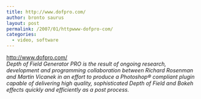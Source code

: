 ```yaml
---
title: http://www.dofpro.com/
author: bronto saurus
layout: post
permalink: /2007/01/httpwww-dofpro-com/
categories:
  - video, software
---
```

<a href="http://www.dofpro.com/" target="_blank" >http://www.dofpro.com/</a>  
*Depth of Field Generator PRO is the result of ongoing research, development and programming collaboration between Richard Rosenman and Martin Vicanek in an effort to produce a Photoshop® compliant plugin capable of delivering high quality, sophisticated Depth of Field and Bokeh effects quickly and efficiently as a post process.*